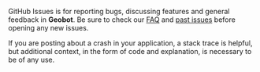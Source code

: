 GitHub Issues is for reporting bugs, discussing features and general feedback
in **Geobot**. Be sure to check our [FAQ](https://github.com/vadymmarkov/geobot/wiki/FAQ)
and [past issues](https://github.com/vadymmarkov/geobot/issues?state=closed)
before opening any new issues.

If you are posting about a crash in your application, a stack trace is helpful,
but additional context, in the form of code and explanation, is necessary to
be of any use.
